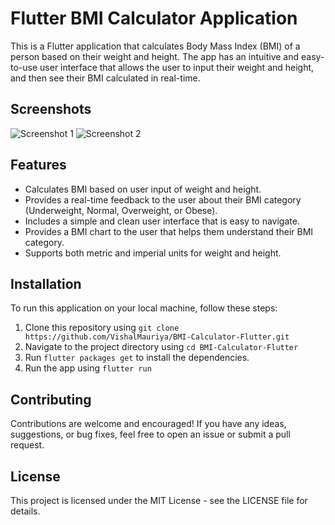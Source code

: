 # Flutter BMI Calculator Application

This is a Flutter application that calculates Body Mass Index (BMI) of a person based on their weight and height. The app has an intuitive and easy-to-use user interface that allows the user to input their weight and height, and then see their BMI calculated in real-time.

## Screenshots

![Screenshot 1](screenshots/screenshot_1.png) ![Screenshot 2](screenshots/screenshot_2.png)

## Features

- Calculates BMI based on user input of weight and height.
- Provides a real-time feedback to the user about their BMI category (Underweight, Normal, Overweight, or Obese).
- Includes a simple and clean user interface that is easy to navigate.
- Provides a BMI chart to the user that helps them understand their BMI category.
- Supports both metric and imperial units for weight and height.

## Installation

To run this application on your local machine, follow these steps:

1. Clone this repository using `git clone https://github.com/VishalMauriya/BMI-Calculator-Flutter.git`
2. Navigate to the project directory using `cd BMI-Calculator-Flutter`
3. Run `flutter packages get` to install the dependencies.
4. Run the app using `flutter run`

## Contributing

Contributions are welcome and encouraged! If you have any ideas, suggestions, or bug fixes, feel free to open an issue or submit a pull request.

## License

This project is licensed under the MIT License - see the LICENSE file for details.
